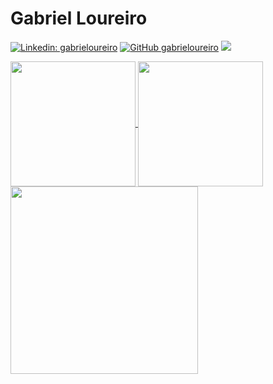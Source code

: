# Gabriel Loureiro

[![Linkedin: gabrieloureiro](https://img.shields.io/badge/-gabrieloureiro-blue?style=flat-square&logo=Linkedin&logoColor=white&link=https://www.linkedin.com/in/gabrieloureiro/)](https://www.linkedin.com/in/gabrieloureiro/)
[![GitHub gabrieloureiro](https://img.shields.io/github/followers/gabrieloureiro?label=follow&style=social)](LINK-https://github.com/gabrieloureiro/)
![](https://komarev.com/ghpvc/?username=gabrieloureiro&color=006bed)

<a href="https://github.com/gabrieloureiro">
  <img align="center" height="200" src="https://github-readme-stats.vercel.app/api/top-langs?username=gabrieloureiro&layout=compact&show_icons=true&theme=synthwave&hide=Jupyter%20Notebook,c%2B%2B,Fortran,C,CMake,java,cuda,python" />
</a>
<a href="https://github.com/gabrieloureiro">
  <img align="center" height="200" src="https://github-readme-streak-stats.herokuapp.com/?user=gabrieloureiro&theme=synthwave" />
</a>

<a href="https://github.com/gabrieloureiro">
  <img align="center" height="300" src="https://github-profile-trophy.vercel.app/?username=gabrieloureiro&theme=onedark" />
</a>


